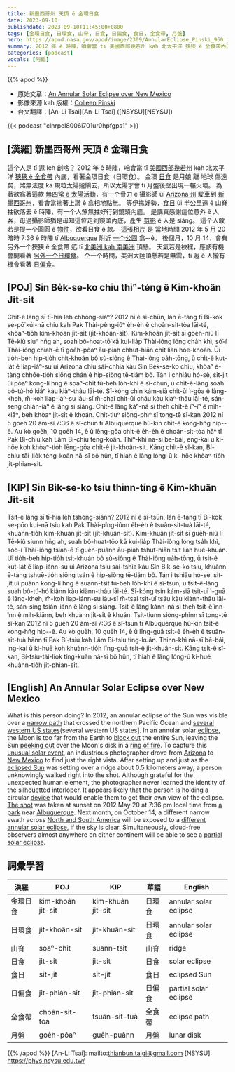 ```yaml
---
title: 新墨西哥州 天頂 ê 金環日食
date: 2023-09-10
publishdate: 2023-09-10T11:45:00+0800
tags: [金環日食, 日環食, 山脊, 日食, 日偏食, 食日, 全食帶, 月盤]
hero: https://apod.nasa.gov/apod/image/2309/AnnularEclipse_Pinski_960.jpg
summary: 2012 年 ê 時陣，咱會當 tī 美國西部幾若州 kah 北太平洋 狹狹 ê 全食帶內底，看著金環日食（日環食）。
categories: [podcast]
vocals: [阿錕]
---
```


{{% apod %}}

- 原始文章：[An Annular Solar Eclipse over New Mexico](https://apod.nasa.gov/apod/ap230910.html)
- 影像來源 kah 版權：[Colleen Pinski](https://www.cp-pics.com/about.html)
- 台文翻譯：[An-Li Tsai][An-Li Tsai] ([NSYSU][NSYSU])

{{< podcast "clnrpel8006i701ur0hpfgps1" >}}

## [漢羅] 新墨西哥州 天頂 ê 金環日食
這个人是 tī 遐 leh 創啥？
2012 年 ê 時陣，咱會當 tī [美國西部幾若州][several western US states] kah 北太平洋 [狹狹 ê 全食帶][narrow path] 內底，看著金環日食（日環食）。
金環 [日食][eclipse] 是月娘 離 地球 傷遠矣，煞無法度 kā 規粒太陽攏閘去，所以太陽才會 tī 月盤後壁出現一輾火環。
為著欲翕著這款 [無四常 ê 太陽活動][unusual solar event]，有一个骨力 ê 攝影師 ùi [Arizona 州][Arizona] 駛車到 [新墨西哥州][New Mexico]，看會當揣著上讚 ê 翕相地點無。
等伊撨好勢，[食日][eclipsed Sun] ùi 半公里遠 ê 山脊拄欲落去 ê 時陣，有一个人煞無拄好行到鏡頭內底。
是講真感謝這位意外 ê 人客，毋過攝影師猶是毋知這位走到鏡頭內底，產生 [剪影][silhouetted] ê 人是 siáng。
這个人敢若是提一个圓圓 ê [物件][device]，欲看日食 ê 款。
[這張相片][The shot] 是 當地時間 2012 年 5 月 20 暗時 7:36 ê 時陣 tī [Albuquerque][Albuquerque] 附近 [一个公園][a park] 翕--ê。
後個月，10 月 14，會有另外一个狹狹 ê 全食帶 迒 tī [北美洲 kah 南美洲][North and South America] 頂懸。
天氣若是袂䆀，應該有機會閣看著 [另外一个日環食][different annular solar eclipse]。
仝一个時間，美洲大陸頂懸若是無雲，tī 遐 ê 人攏有機會看著 [日偏食][partial solar eclipse]。

## [POJ] Sin Be̍k-se-ko chiu thiⁿ-téng ê Kim-khoân Ji̍t-si̍t
Chit-ê lâng sī tī-hia leh chhòng-siáⁿ?
2012 nî ê sî-chūn, lán ē-tàng tī Bí-kok se-pō͘ kúi-nā chiu kah Pak Thài-pêng-iûⁿ e̍h-e̍h ê choân-si̍t-tòa lāi-té, khòaⁿ-tio̍h kim-khoân ji̍t-si̍t (ji̍t-khoân-si̍t).
Kim-khoân ji̍t-si̍t sī goe̍h-niû lī Tē-kiû siuⁿ hn̄g ah, soah bô-hoat-tō͘ kā kui-lia̍p Thài-iông lóng cha̍h khì, só͘-í Thài-iông chiah-ē tī goe̍h-pôaⁿ āu-piah chhut-hiān chi̍t liàn hóe-khoân.
Ūi tio̍h-beh hip-tio̍h chit-khoán bô sù-siông ê Thài-iông oa̍h-tōng, ū chi̍t-ê kut-la̍t ê liap-iáⁿ-su ùi Arizona chiu sái-chhia kàu Sin Be̍k-se-ko chiu, khòaⁿ ē-tàng chhōe-tio̍h siōng chán ê hip-siòng tē-tiám bô.
Tán i chhiâu hó-sè, si̍t-ji̍t ùi pòaⁿ kong-lí hn̄g ê soaⁿ-chi̍t tú-beh lo̍h-khì ê sî-chūn, ū chi̍t-ê-lâng soah bô-tú-hó kiâⁿ kàu kiàⁿ-thâu lāi-té.
Sī-kóng chin kám-siā chit-ūi ì-gōa ê lâng-kheh, m̄-koh liap-iáⁿ-su iáu-sī m̄-chai chit-ūi cháu kàu kiàⁿ-thâu lāi-té, sán-seng chián-iáⁿ ê lâng sī siáng.
Chit-ê lâng káⁿ-ná sī the̍h chi̍t-ê îⁿ-îⁿ ê mi̍h-kiāⁿ, beh khòaⁿ ji̍t-si̍t ê khoán.
Chit-tiuⁿ siòng-phìⁿ sī tong-tē sî-kan 2012 nî 5 goe̍h 20 àm-sî 7:36 ê sî-chūn tī Albuquerque hù-kīn chi̍t-ê kong-hn̂g hip--ê.
Āu kò goe̍h, 10 goe̍h 14, ē ū lēng-gōa chi̍t-ê e̍h-e̍h ê choân-si̍t-tòa hāⁿ tī Pak Bí-chiu kah Lâm Bí-chiu téng-koân.
Thiⁿ-khì nā-sī bē-bái, eng-kai ū ki-hōe koh khòaⁿ-tio̍h lēng-gōa chi̍t-ê ji̍t-khoân-si̍t.
Kāng chi̍t-ê sî-kan, Bí-chiu-tāi-lio̍k téng-koân nā-sī bô hûn, tī hiah ê lâng lóng-ū ki-hōe khòaⁿ-tio̍h ji̍t-phian-si̍t.

## [KIP] Sin Bi̍k-se-ko tsiu thinn-tíng ê Kim-khuân Ji̍t-si̍t
Tsit-ê lâng sī tī-hia leh tshòng-siánn?
2012 nî ê sî-tsūn, lán ē-tàng tī Bí-kok se-pōo kuí-nā tsiu kah Pak Thài-pîng-iûnn e̍h-e̍h ê tsuân-si̍t-tuà lāi-té, khuànn-tio̍h kim-khuân ji̍t-si̍t (ji̍t-khuân-si̍t).
Kim-khuân ji̍t-si̍t sī gue̍h-niû lī Tē-kiû siunn hn̄g ah, suah bô-huat-tōo kā kui-lia̍p Thài-iông lóng tsa̍h khì, sóo-í Thài-iông tsiah-ē tī gue̍h-puânn āu-piah tshut-hiān tsi̍t liàn hué-khuân.
Uī tio̍h-beh hip-tio̍h tsit-khuán bô sù-siông ê Thài-iông ua̍h-tōng, ū tsi̍t-ê kut-la̍t ê liap-iánn-su uì Arizona tsiu sái-tshia kàu Sin Bi̍k-se-ko tsiu, khuànn ē-tàng tshuē-tio̍h siōng tsán ê hip-siòng tē-tiám bô.
Tán i tshiâu hó-sè, si̍t-ji̍t uì puànn kong-lí hn̄g ê suann-tsi̍t tú-beh lo̍h-khì ê sî-tsūn, ū tsi̍t-ê-lâng suah bô-tú-hó kiânn kàu kiànn-thâu lāi-té.
Sī-kóng tsin kám-siā tsit-uī ì-guā ê lâng-kheh, m̄-koh liap-iánn-su iáu-sī m̄-tsai tsit-uī tsáu kàu kiànn-thâu lāi-té, sán-sing tsián-iánn ê lâng sī siáng.
Tsit-ê lâng kánn-ná sī the̍h tsi̍t-ê înn-înn ê mi̍h-kiānn, beh khuànn ji̍t-si̍t ê khuán.
Tsit-tiunn siòng-phìnn sī tong-tē sî-kan 2012 nî 5 gue̍h 20 àm-sî 7:36 ê sî-tsūn tī Albuquerque hù-kīn tsi̍t-ê kong-hn̂g hip--ê.
Āu kò gue̍h, 10 gue̍h 14, ē ū līng-guā tsi̍t-ê e̍h-e̍h ê tsuân-si̍t-tuà hānn tī Pak Bí-tsiu kah Lâm Bí-tsiu tíng-kuân.
Thinn-khì nā-sī bē-bái, ing-kai ū ki-huē koh khuànn-tio̍h līng-guā tsi̍t-ê ji̍t-khuân-si̍t.
Kāng tsi̍t-ê sî-kan, Bí-tsiu-tāi-lio̍k tíng-kuân nā-sī bô hûn, tī hiah ê lâng lóng-ū ki-huē khuànn-tio̍h ji̍t-phian-si̍t.

## [English] An Annular Solar Eclipse over New Mexico
What is this person doing?
In 2012, an annular eclipse of the Sun was visible over a [narrow path][narrow path] that crossed the northern Pacific Ocean and [several western US states](several western US states].
In an annular solar [eclipse][eclipse], the Moon is too far from the Earth to [block out][block out] the entire Sun, leaving the Sun [peeking out][peeking out] over the Moon's disk in a [ring of fire][ring of fire].
To capture this [unusual solar event][unusual solar event], an industrious photographer drove from [Arizona][Arizona] to [New Mexico][New Mexico] to find just the right vista.
After setting up and just as the [eclipsed Sun][eclipsed Sun] was setting over a ridge about 0.5 kilometers away, a person unknowingly walked right into the shot.
Although grateful for the unexpected human element, the photographer never learned the identity of the [silhouetted][silhouetted] interloper.
It appears likely that the person is holding a circular [device][device] that would enable them to get their own view of the eclipse.
[The shot][The shot] was taken at sunset on 2012 May 20 at 7:36 pm local time from [a park][a park] near [Albuquerque][Albuquerque].
Next month, on October 14, a different narrow swath across [North and South America][North and South America] will be exposed to a [different annular solar eclipse][different annular solar eclipse], if the sky is clear.
Simultaneously, cloud-free observers almost anywhere on either continent will be able to see a [partial solar eclipse][partial solar eclipse].

## 詞彙學習

|漢羅|POJ|KIP|華語|English|
|-|-|-|-|-|
|金環日食|kim-khoân ji̍t-si̍t|kim-khuân ji̍t-si̍t|日環食|annular solar eclipse|
|日環食|ji̍t-khoân-si̍t|ji̍t-khuân-si̍t|日環食|annular solar eclipse|
|山脊|soaⁿ-chit|suann-tsit|山脊|ridge|
|日食|ji̍t-si̍t|ji̍t-si̍t|日食|solar eclipse|
|食日|si̍t-ji̍t|si̍t-ji̍t|食日|eclipsed Sun|
|日偏食|ji̍t-phián-si̍t|ji̍t-phián-si̍t|日偏食|partial solar eclipse|
|全食帶|choân-si̍t-tòa|tsuân-si̍t-tuà|全食帶|eclipse path|
|月盤|goe̍h-pôaⁿ|gue̍h-puânn|月盤|lunar disk|

{{% /apod %}}
[An-Li Tsai]: mailto:thianbun.taigi@gmail.com
[NSYSU]: https://phys.nsysu.edu.tw/

[copyright]: https://apod.nasa.gov/apod/fap/lib/about_apod.html#srapply
[License]: https://creativecommons.org/licenses/by/2.0/

[narrow path]:http://eclipse.gsfc.nasa.gov/SEgoogle/SEgoogle2001/SE2012May20Agoogle.html
[several western US states]:https://stardate.org/content/ring-fire
[eclipse]:https://www.nasa.gov/content/eclipses-and-transits-overview
[block out]:https://apod.nasa.gov/apod/ap170301.html
[peeking out]:https://www.syfy.com/sites/syfy/files/2022/10/gettyimages-696166057.jpg
[ring of fire]:https://apod.nasa.gov/apod/ap130509.html
[unusual solar event]:https://www.youtube.com/watch?v=DtkoAlwIpWY
[Arizona]:https://en.wikipedia.org/wiki/Arizona
[New Mexico]:https://en.wikipedia.org/wiki/New_Mexico
[eclipsed Sun]:https://apod.nasa.gov/apod/ap120522.html
[silhouetted]:https://apod.nasa.gov/apod/ap160501.html
[device]:http://www.mreclipse.com/Totality2/TotalityCh11.html
[The shot]:http://www.cp-pics.com/p533893218/h4d180eaa#h4d180eaa
[a park]:http://www.dailymail.co.uk/news/article-2167595/Stunning-image-shows-boy-watching-solar-eclipse--taken-1-5-miles-away.html
[Albuquerque]:https://www.youtube.com/watch?v=aPkaLjssP54
[North and South America]:https://en.wikipedia.org/wiki/Americas
[different annular solar eclipse]:https://solarsystem.nasa.gov/eclipses/2023/oct-14-annular/where-when/
[partial solar eclipse]:https://apod.nasa.gov/apod/ap210628.html
